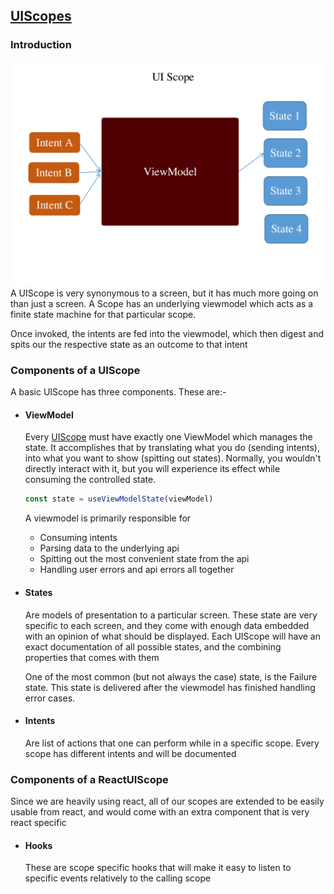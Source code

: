 ## [UIScopes](../../../bitframe-sdk/client/core/src/commonMain/kotlin/bitframe/client/UIScope.kt)

### Introduction

![UIScope Mechanism](./UIScope.png)
A UIScope is very synonymous to a screen, but it has much more going on than just a screen. A Scope has an underlying viewmodel which acts as a finite state machine for that particular scope.

Once invoked, the intents are fed into the viewmodel, which then digest and spits our the respective state as an outcome to that intent

### Components of a UIScope

A basic UIScope has three components. These are:-

- #### ViewModel
  Every [UIScope](../../../bitframe-sdk/client/core/src/commonMain/kotlin/bitframe/client/UIScope.kt) must have exactly one ViewModel which manages the state. It accomplishes that by translating what
  you do (sending intents), into what you want to show (spitting out states). Normally, you wouldn't directly interact with it, but you will experience its effect while consuming the controlled state.

  ```typescript
  const state = useViewModelState(viewModel)
  ```
  A viewmodel is primarily responsible for
    - Consuming intents
    - Parsing data to the underlying api
    - Spitting out the most convenient state from the api
    - Handling user errors and api errors all together

- #### States
  Are models of presentation to a particular screen. These state are very specific to each screen, and they come with enough data embedded with an opinion of what should be displayed. Each UIScope
  will have an exact documentation of all possible states, and the combining properties that comes with them

  One of the most common (but not always the case) state, is the Failure state. This state is delivered after the viewmodel has finished handling error cases.

- #### Intents
  Are list of actions that one can perform while in a specific scope. Every scope has different intents and will be documented

### Components of a ReactUIScope

Since we are heavily using react, all of our scopes are extended to be easily usable from react, and would come with an extra component that is very react specific

- #### Hooks
  These are scope specific hooks that will make it easy to listen to specific events relatively to the calling scope 